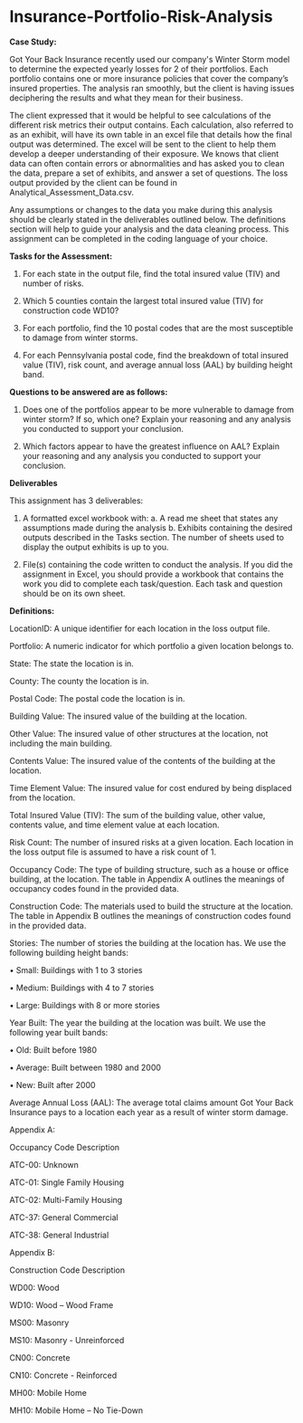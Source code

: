 # Insurance-Portfolio-Risk-Analysis

**Case Study:**

Got Your Back Insurance recently used our company's Winter Storm model to determine the
expected yearly losses for 2 of their portfolios. Each portfolio contains one or more insurance policies
that cover the company’s insured properties. The analysis ran smoothly, but the client is having issues
deciphering the results and what they mean for their business. 

The client expressed that it would be helpful to see calculations of the different risk metrics their output contains. Each calculation, also
referred to as an exhibit, will have its own table in an excel file that details how the final output was
determined. The excel will be sent to the client to help them develop a deeper understanding of their
exposure. We knows that client data can often contain errors or abnormalities and has asked you to
clean the data, prepare a set of exhibits, and answer a set of questions. The loss output provided by the
client can be found in Analytical_Assessment_Data.csv.

Any assumptions or changes to the data you make during this analysis should be clearly stated in the
deliverables outlined below. The definitions section will help to guide your analysis and the data
cleaning process. This assignment can be completed in the coding language of your choice.

**Tasks for the Assessment:**

1. For each state in the output file, find the total insured value (TIV) and number of risks.
2. Which 5 counties contain the largest total insured value (TIV) for construction code WD10?

3. For each portfolio, find the 10 postal codes that are the most susceptible to damage from winter
storms.
4. For each Pennsylvania postal code, find the breakdown of total insured value (TIV), risk count,
and average annual loss (AAL) by building height band.

**Questions to be answered are as follows:**

1. Does one of the portfolios appear to be more vulnerable to damage from winter storm? If so,
which one? Explain your reasoning and any analysis you conducted to support your conclusion.

2. Which factors appear to have the greatest influence on AAL? Explain your reasoning and any
analysis you conducted to support your conclusion.

**Deliverables**

This assignment has 3 deliverables:
1. A formatted excel workbook with:
a. A read me sheet that states any assumptions made during the analysis
b. Exhibits containing the desired outputs described in the Tasks section. The number of
sheets used to display the output exhibits is up to you.

2. File(s) containing the code written to conduct the analysis. If you did the assignment in Excel,
you should provide a workbook that contains the work you did to complete each task/question.
Each task and question should be on its own sheet.

**Definitions:**

LocationID: A unique identifier for each location in the loss output file.

Portfolio: A numeric indicator for which portfolio a given location belongs to.

State: The state the location is in.

County: The county the location is in.

Postal Code: The postal code the location is in.

Building Value: The insured value of the building at the location.

Other Value: The insured value of other structures at the location, not including the main building.

Contents Value: The insured value of the contents of the building at the location.

Time Element Value: The insured value for cost endured by being displaced from the location.

Total Insured Value (TIV): The sum of the building value, other value, contents value, and time element
value at each location.

Risk Count: The number of insured risks at a given location. Each location in the loss output file is
assumed to have a risk count of 1.

Occupancy Code: The type of building structure, such as a house or office building, at the location. The
table in Appendix A outlines the meanings of occupancy codes found in the provided data.

Construction Code: The materials used to build the structure at the location. The table in Appendix B
outlines the meanings of construction codes found in the provided data.

Stories: The number of stories the building at the location has. We use the following building height
bands:

• Small: Buildings with 1 to 3 stories

• Medium: Buildings with 4 to 7 stories

• Large: Buildings with 8 or more stories

Year Built: The year the building at the location was built. We use the following year built bands:

• Old: Built before 1980

• Average: Built between 1980 and 2000

• New: Built after 2000

Average Annual Loss (AAL): The average total claims amount Got Your Back Insurance pays to a location
each year as a result of winter storm damage.

Appendix A:

Occupancy Code Description

ATC-00: Unknown

ATC-01: Single Family Housing

ATC-02: Multi-Family Housing

ATC-37: General Commercial

ATC-38: General Industrial

Appendix B:

Construction Code Description

WD00: Wood

WD10: Wood – Wood Frame

MS00: Masonry

MS10: Masonry - Unreinforced

CN00: Concrete

CN10: Concrete - Reinforced

MH00: Mobile Home

MH10: Mobile Home – No Tie-Down
